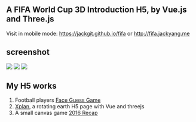 ## A FIFA World Cup 3D Introduction H5, by Vue.js and Three.js

Visit in mobile mode: https://jackgit.github.io/fifa or http://fifa.jackyang.me

## screenshot
![](http://qiniu.jackyang.me/fifa/screenshot/fifa_screenshot_01.jpg?imageView2/1/w/200)
![](http://qiniu.jackyang.me/fifa/screenshot/fifa_screenshot_02.jpg?imageView2/1/w/200)
![](http://qiniu.jackyang.me/fifa/screenshot/fifa_screenshot_03.jpg?imageView2/1/w/200)

## My H5 works

1. Football players [Face Guess Game](https://github.com/JackGit/face-guess-game)
2. [Xplan](https://github.com/JackGit/xplan), a rotating earth H5 page with Vue and threejs
3. A small canvas game [2016 Recap](https://github.com/jackyang-me/2016-recap.jackyang.me)
